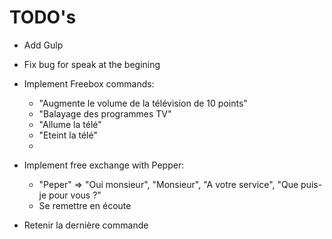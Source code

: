 # TODO's

- Add Gulp 

- Fix bug for speak at the begining
- Implement Freebox commands: 
  - "Augmente le volume de la télévision de 10 points"
  - "Balayage des programmes TV"
  - "Allume la télé"
  - "Eteint la télé"
  - 
- Implement free exchange with Pepper:
  - "Peper" => "Oui monsieur", "Monsieur", "A votre service", "Que puis-je pour vous ?"
  - Se remettre en écoute

- Retenir la dernière commande 
